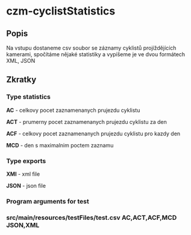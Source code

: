 # czm-cyclistStatistics

<h2>Popis</h2>
Na vstupu dostaneme csv soubor se záznamy cyklistů projíždějících kamerami, spočítáme nějaké statistiky a vypíšeme je ve dvou formátech XML, JSON

<h2>Zkratky</h2>

<h3>Type statistics</h3>
<p><strong>AC</strong>  - celkovy pocet zaznamenanych prujezdu cyklistu
<p><strong>ACT</strong> - prumerny pocet zaznamenanych prujezdu cyklistu za den
<p><strong>ACF</strong> - celkovy pocet zaznamenanych prujezdu cyklistu pro kazdy den
<p><strong>MCD</strong> - den s maximalnim poctem zaznamu 

<h3>Type exports</h3>
<p><strong>XMl</strong>  - xml file
<p><strong>JSON</strong> - json file

<h3>Program arguments for test<h3>
<p><strong>src/main/resources/testFiles/test.csv AC,ACT,ACF,MCD JSON,XML
